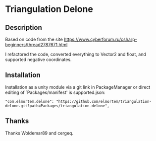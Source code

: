 # Triangulation Delone

## Description

Based on code from the site https://www.cyberforum.ru/csharp-beginners/thread2787671.html

I refactored the code, converted everything to Vector2 and float, and supported negative coordinates.

## Installation

Installation as a unity module via a git link in PackageManager or direct editing of `Packages/manifest' is supported.json:
```
"com.elmortem.delone": "https://github.com/elmortem/triangulation-delone.git?path=Packages/triangulation-delone",
```

## Thanks

Thanks Woldemar89 and cergeq.

